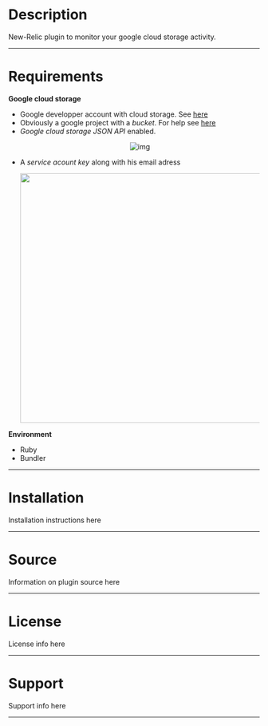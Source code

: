 # Description

New-Relic plugin to monitor your google cloud storage activity. 

----

# Requirements

**Google cloud storage**

- Google developper account with cloud storage. See [here](https://cloud.google.com/products/cloud-storage/)
- Obviously a google project with a _bucket_. For help see [here](https://developers.google.com/storage/docs/overview)
- _Google cloud storage JSON API_ enabled. <p align="center">![img](http://s30.postimg.org/oe8wkrc35/Capture_d_cran_2014_06_16_13_14_25.png)</p>
- A _service acount key_ along with his email adress <p align="center"><img width="500px" src="http://s4.postimg.org/3nsu1labx/Capture_d_cran_2014_06_16_13_25_13.png"></p>

**Environment**

- Ruby
- Bundler

----

# Installation

Installation instructions here

---

# Source

Information on plugin source here

---

# License

License info here

----

# Support

Support info here

----

